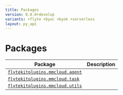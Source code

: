 ```yaml
---
title: Packages
version: 0.0.0+develop
variants: +flyte +byoc +byok +serverless
layout: py_api
---
```


# Packages

| Package | Description |
|-|-|
| [`flytekitplugins.mmcloud.agent`](flytekitplugins.mmcloud.agent) |  |
| [`flytekitplugins.mmcloud.task`](flytekitplugins.mmcloud.task) |  |
| [`flytekitplugins.mmcloud.utils`](flytekitplugins.mmcloud.utils) |  |
